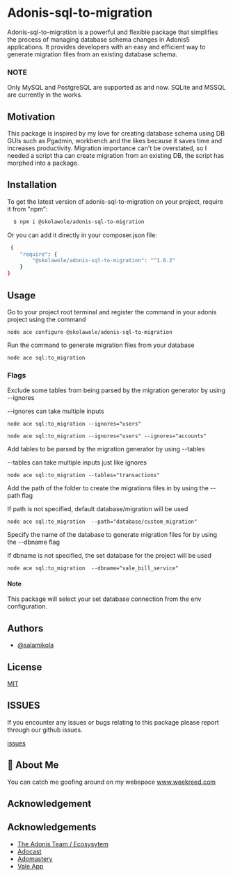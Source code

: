
# Adonis-sql-to-migration

Adonis-sql-to-migration is a powerful and flexible package that simplifies the process of managing database schema changes in Adonis5 applications. It provides developers with an easy and efficient way to generate migration files from an existing database schema.


### NOTE
Only MySQL and PostgreSQL are supported as and now. SQLite and MSSQL are currently in the works.



## Motivation

This package is inspired by my love for creating database schema using DB GUIs such as Pgadmin, workbench and the likes because it saves time and increases productivity. Migration importance can't be overstated, so I needed a script tha can create migration from an existing DB, the script has morphed into a package.
## Installation


To get the latest version of adonis-sql-to-migration on your project, require it from "npm":

```bash
  $ npm i @skolawole/adonis-sql-to-migration
```
    
Or you can add it directly in your composer.json file:

```bash
 {
    "require": {
        "@skolawole/adonis-sql-to-migration": "^1.0.2"
    }
}
```
## Usage


Go to your project root terminal and register the command in your adonis project using the command 

```
node ace configure @skolawole/adonis-sql-to-migration

```

Run the command to generate migration files from your database

```
node ace sql:to_migration

```

### Flags

Exclude some tables from being parsed by the migration generator by using --ignores

--ignores can take multiple inputs

```
node ace sql:to_migration --ignores="users"

```

```
node ace sql:to_migration --ignores="users" --ignores="accounts"

```


Add tables to be parsed by the migration generator by using --tables

--tables can take multiple inputs just like ignores

```
node ace sql:to_migration --tables="transactions"

```


Add the path of the folder to create the migrations files in by using the --path flag

If path is not specified, default database/migration will be used

```
node ace sql:to_migration  --path="database/custom_migration"

```

Specify the name of the database to generate migration files for by using the --dbname flag 

If dbname is not specified, the set database for the project will be used

```
node ace sql:to_migration  --dbname="vale_bill_service"

```

#### Note

This package will select your set database connection from the env configuration.

## Authors

- [@salamikola](https://www.github.com/salamikola)

## License

[MIT](https://choosealicense.com/licenses/mit/)
## ISSUES

If you encounter any issues or bugs relating to this package please report through our github issues.

[issues](https://github.com/salamikola/sql-to-adonis-migration/issues)

## 🚀 About Me
You can catch me goofing around on my webspace www.weekreed.com
## Acknowledgement

## Acknowledgements

 - [The Adonis Team / Ecosysytem](https://adonisjs.com/)
 - [Adocast](https://adocasts.com/)
 - [Adomastery](https://adonismastery.com/)
 - [Vale App](https://vale.ng)
